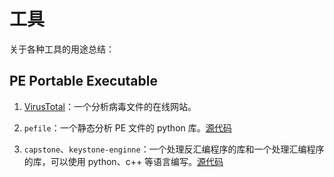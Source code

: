 # 工具

关于各种工具的用途总结：

## PE Portable Executable

1. [VirusTotal](http://www.virustotal.com/)：一个分析病毒文件的在线网站。

2. `pefile`：一个静态分析 PE 文件的 python 库。[源代码](https://github.com/erocarrera/pefile)

3. `capstone`、`keystone-enginne`：一个处理反汇编程序的库和一个处理汇编程序的库，可以使用 python、c++ 等语言编写。[源代码](https://github.com/aquynh/capstone)

